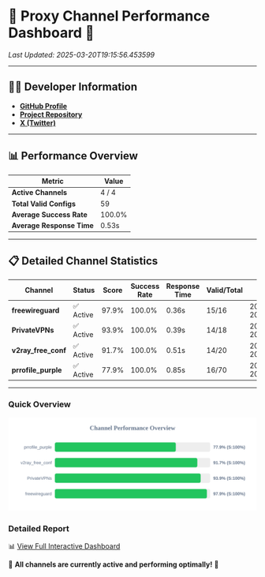# 🌟 Proxy Channel Performance Dashboard 🌟

_Last Updated: 2025-03-20T19:15:56.453599_

---

## 👩‍💻 Developer Information

- **[GitHub Profile](https://github.com/4n0nymou3)**  
- **[Project Repository](https://github.com/4n0nymou3/multi-proxy-config-fetcher)**  
- **[X (Twitter)](https://x.com/4n0nymou3)**  

---

## 📊 Performance Overview

| Metric                | Value       |
|-----------------------|-------------|
| **Active Channels**   | 4 / 4       |
| **Total Valid Configs** | 59          |
| **Average Success Rate** | 100.0%      |
| **Average Response Time** | 0.53s       |

---

## 📋 Detailed Channel Statistics

| Channel          | Status     | Score  | Success Rate | Response Time | Valid/Total | Last Success               |
|------------------|------------|--------|--------------|---------------|-------------|----------------------------|
| **freewireguard**  | ✅ Active  | 97.9%  | 100.0% | 0.36s         | 15/16       | 2025-03-20T19:15:56.451945 |
| **PrivateVPNs**  | ✅ Active  | 93.9%  | 100.0% | 0.39s         | 14/18       | 2025-03-20T19:15:56.064188 |
| **v2ray_free_conf**  | ✅ Active  | 91.7%  | 100.0% | 0.51s         | 14/20       | 2025-03-20T19:15:55.643546 |
| **prrofile_purple**  | ✅ Active  | 77.9%  | 100.0% | 0.85s         | 16/70       | 2025-03-20T19:15:55.082878 |

---

### Quick Overview
<div align="center">
  <a href="https://raw.githubusercontent.com/nullluser/NullRepo/refs/heads/main/assets/channel_stats_chart.svg">
    <img src="https://raw.githubusercontent.com/nullluser/NullRepo/refs/heads/main/assets/channel_stats_chart.svg" alt="Source Performance Statistics" width="800">
  </a>
</div>

### Detailed Report
📊 [View Full Interactive Dashboard](https://htmlpreview.github.io/?https://github.com/nullluser/NullRepo/blob/main/assets/performance_report.html)

🎉 **All channels are currently active and performing optimally!** 🎉
